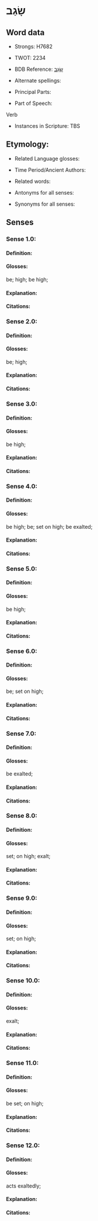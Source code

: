 # שָׂגַב

<!-- Status: S2="NeedsEdits" -->
<!-- Lexica used for edits:   -->

## Word data

* Strongs: H7682

* TWOT: 2234

* BDB Reference: [שָׂגַב](rc://en/bdb/dict/u.ah.aa)

* Alternate spellings:

* Principal Parts:

* Part of Speech:

Verb

* Instances in Scripture: TBS

## Etymology:

* Related Language glosses:

* Time Period/Ancient Authors:

* Related words:

* Antonyms for all senses:

* Synonyms for all senses:

## Senses

### Sense 1.0:

#### Definition:

#### Glosses:

be; high; be high; 

#### Explanation:

#### Citations:



### Sense 2.0:

#### Definition:

#### Glosses:

be; high; 

#### Explanation:

#### Citations:



### Sense 3.0:

#### Definition:

#### Glosses:

be high; 

#### Explanation:

#### Citations:



### Sense 4.0:

#### Definition:

#### Glosses:

be high; be; set on high; be exalted; 

#### Explanation:

#### Citations:



### Sense 5.0:

#### Definition:

#### Glosses:

be high; 

#### Explanation:

#### Citations:



### Sense 6.0:

#### Definition:

#### Glosses:

be; set on high; 

#### Explanation:

#### Citations:



### Sense 7.0:

#### Definition:

#### Glosses:

be exalted; 

#### Explanation:

#### Citations:



### Sense 8.0:

#### Definition:

#### Glosses:

set; on high; exalt; 

#### Explanation:

#### Citations:



### Sense 9.0:

#### Definition:

#### Glosses:

set; on high; 

#### Explanation:

#### Citations:



### Sense 10.0:

#### Definition:

#### Glosses:

exalt; 

#### Explanation:

#### Citations:



### Sense 11.0:

#### Definition:

#### Glosses:

be set; on high; 

#### Explanation:

#### Citations:



### Sense 12.0:

#### Definition:

#### Glosses:

acts exaltedly; 

#### Explanation:

#### Citations:



